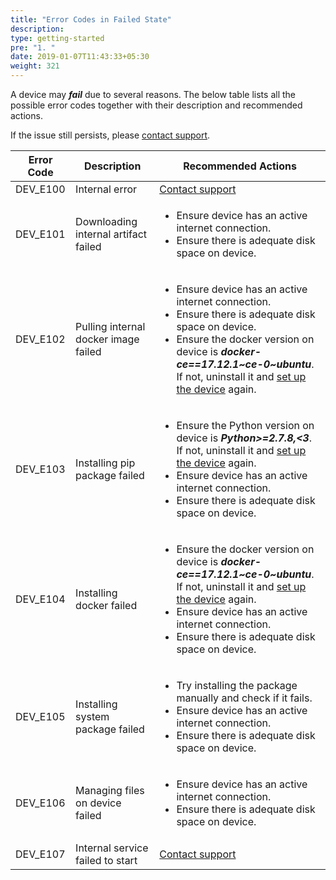 ```yaml
---
title: "Error Codes in Failed State"
description:
type: getting-started
pre: "1. "
date: 2019-01-07T11:43:33+05:30
weight: 321
---
```

A device may ***fail*** due to several reasons. The below table
lists all the possible error codes together with their
description and recommended actions.

If the issue still persists, please <a href="#" onclick="javascript:FreshWidget.show();">contact support</a>.

| Error Code | Description | Recommended Actions |
| ---------- | ----------- | ----------------------- |
| DEV_E100 | Internal error | <a href="#" onclick="javascript:FreshWidget.show();">Contact support</a> |
| DEV_E101 | Downloading internal artifact failed | <ul><li>Ensure device has an active internet connection.</li><li>Ensure there is adequate disk space on device.</li></ul> |
| DEV_E102 | Pulling internal docker image failed | <ul><li>Ensure device has an active internet connection.</li><li>Ensure there is adequate disk space on device.</li><li>Ensure the docker version on device is ***docker-ce==17.12.1~ce-0~ubuntu***. If not, uninstall it and [set up the device](/getting-started/add-new-device/#setting-up-a-device) again.</li></ul> |
| DEV_E103 | Installing pip package failed | <ul><li>Ensure the Python version on device is ***Python>=2.7.8,<3***. If not, uninstall it and [set up the device](/getting-started/add-new-device/#setting-up-a-device) again.</li><li>Ensure device has an active internet connection.</li><li>Ensure there is adequate disk space on device.</li></ul> |
| DEV_E104 | Installing docker failed | <ul><li>Ensure the docker version on device is ***docker-ce==17.12.1~ce-0~ubuntu***. If not, uninstall it and [set up the device](/getting-started/add-new-device/#setting-up-a-device) again.</li><li>Ensure device has an active internet connection.</li><li>Ensure there is adequate disk space on device.</li></ul> |
| DEV_E105 | Installing system package failed | <ul><li>Try installing the package manually and check if it fails.</li><li>Ensure device has an active internet connection.</li><li>Ensure there is adequate disk space on device.</li></ul> |
| DEV_E106 | Managing files on device failed | <ul><li>Ensure device has an active internet connection.</li><li>Ensure there is adequate disk space on device.</li></ul> |
| DEV_E107 | Internal service failed to start | <a href="#" onclick="javascript:FreshWidget.show();">Contact support</a> |